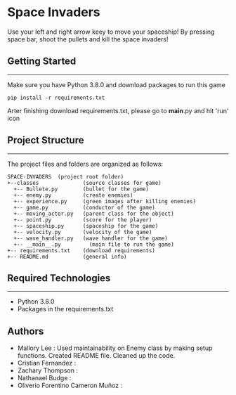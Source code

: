 # Space Invaders
Use your left and right arrow keey to move your spaceship! By pressing space bar, shoot the pullets and kill the space invaders!

## Getting Started
---
Make sure you have Python 3.8.0 and download packages to run this game
```
pip install -r requirements.txt
```
Arter finishing download requirements.txt, please go to __main__.py and hit 'run' icon

## Project Structure
---
The project files and folders are organized as follows:
```
SPACE-INVADERS  (project root folder)
+--classes              (source classes for game)
  +-- Bullete.py        (bullet for the game)
  +-- enemy.py          (create enemies)
  +-- experience.py     (green images after killing enemies)
  +-- game.py           (conductor of the game)
  +-- moving_actor.py   (parent class for the object)
  +-- point.py          (score for the player)
  +-- spaceship.py      (spaceship for the game)
  +-- velocity.py       (velocity of the game)
  +-- wave_handler.py   (wave handler for the game)
  +-- __main__.py         (main file to run the game)
+-- requirements.txt    (download requirements)
+-- README.md           (general info)
```

## Required Technologies
---
* Python 3.8.0
* Packages in the requirements.txt

## Authors
* Mallory Lee : Used maintainability on Enemy class by making setup functions. Created README file. Cleaned up the code.
* Cristian Fernandez : 
* Zachary Thompson : 
* Nathanael Budge : 
* Oliverio Forentino Cameron Muñoz : 
